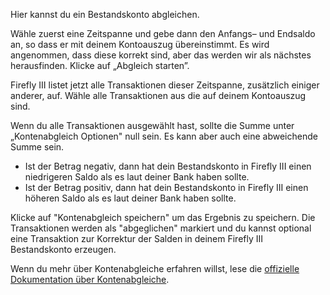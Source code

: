 Hier kannst du ein Bestandskonto abgleichen.

Wähle zuerst eine Zeitspanne und gebe dann den Anfangs– und Endsaldo an, so dass er mit deinem Kontoauszug übereinstimmt. Es wird angenommen, dass diese korrekt sind, aber das werden wir als nächstes herausfinden. Klicke auf „Abgleich starten”.

Firefly III listet jetzt alle Transaktionen dieser Zeitspanne, zusätzlich einiger anderer, auf. Wähle alle Transaktionen aus die auf deinem Kontoauszug sind.

Wenn du alle Transaktionen ausgewählt hast, sollte die Summe unter „Kontenabgleich Optionen" null sein. Es kann aber auch eine abweichende Summe sein.

* Ist der Betrag negativ, dann hat dein Bestandskonto in Firefly III einen niedrigeren Saldo als es laut deiner Bank haben sollte.
* Ist der Betrag positiv, dann hat dein Bestandskonto in Firefly III einen höheren Saldo als es laut deiner Bank haben sollte.

Klicke auf "Kontenabgleich speichern" um das Ergebnis zu speichern. Die Transaktionen werden als "abgeglichen" markiert und du kannst optional eine Transaktion zur Korrektur der Salden in deinem Firefly III Bestandskonto erzeugen.

Wenn du mehr über Kontenabgleiche erfahren willst, lese die [offizielle Dokumentation über Kontenabgleiche](https://firefly-iii.readthedocs.io/en/latest/advanced/reconcile.html).